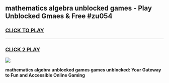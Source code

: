 
## mathematics algebra unblocked games - Play Unblocked Gmaes & Free #zu054
<h3>
<a href="https://news.freeplayer.one?title=mathematics_algebra_unblocked_games&ref=24F">CLICK TO PLAY</a></h3>
<hr>

<h3>
<a href="https://news.freeplayer.one?title=mathematics_algebra_unblocked_games&ref=24F">CLICK 2 PLAY</a>
  
</h3>

<a href="https://news.freeplayer.one?title=mathematics_algebra_unblocked_games&ref=24F/"><img src="https://clearcache.store/games.png"></a>


**mathematics algebra unblocked games games unblocked: Your Gateway to Fun and Accessible Online Gaming**
